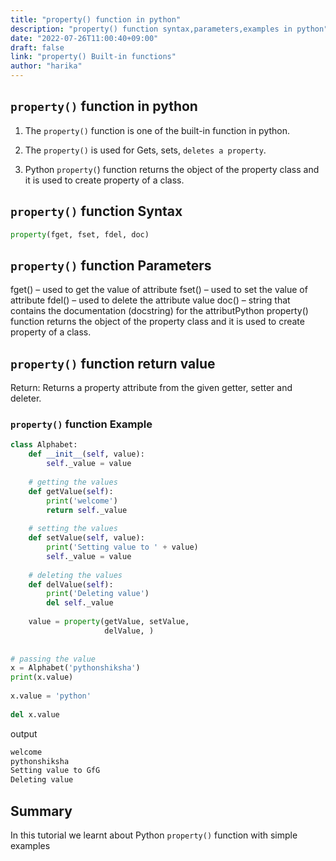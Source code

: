 ```yaml
---
title: "property() function in python"
description: "property() function syntax,parameters,examples in python"
date: "2022-07-26T11:00:40+09:00"
draft: false
link: "property() Built-in functions"
author: "harika"
---
```


## `property()` function  in python
1. The `property()` function is one of the built-in function in python.
2. The `property()` is used for Gets, sets, `deletes a property`.

3. Python `property(`) function returns the object of the property class and it is used to create property of a class. 

## `property()` function Syntax
```python
property(fget, fset, fdel, doc)
```
## `property()` function  Parameters 

fget() – used to get the value of attribute
fset() – used to set the value of attribute
fdel() – used to delete the attribute value
doc() – string that contains the documentation (docstring) for the attributPython property() function returns the object of the property class and it is used to create property of a class. 

## `property()` function return value
Return: Returns a property attribute from the given getter, setter and deleter.

### `property()` function Example
```python
class Alphabet:
    def __init__(self, value):
        self._value = value
 
    # getting the values
    def getValue(self):
        print('welcome')
        return self._value
 
    # setting the values
    def setValue(self, value):
        print('Setting value to ' + value)
        self._value = value
 
    # deleting the values
    def delValue(self):
        print('Deleting value')
        del self._value
 
    value = property(getValue, setValue,
                     delValue, )
 
 
# passing the value
x = Alphabet('pythonshiksha')
print(x.value)
 
x.value = 'python'
 
del x.value
```
output
```python
welcome
pythonshiksha
Setting value to GfG
Deleting value
```
## Summary
In this tutorial we learnt about Python `property()` function with simple examples
    